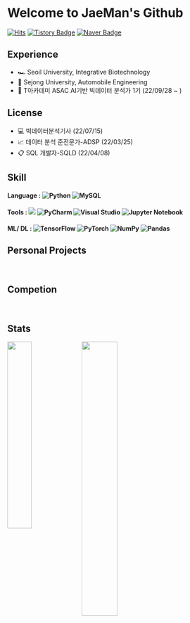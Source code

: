 # Welcome to JaeMan's Github
[![Hits](https://hits.seeyoufarm.com/api/count/incr/badge.svg?url=https%3A%2F%2Fgithub.com%2Fshimjaeman&count_bg=%23EB8B10&title_bg=%23684327&icon=&icon_color=%23E7E7E7&title=VISIT&edge_flat=false)](https://github.com/shimjaeman)
[![Tistory Badge](https://img.shields.io/badge/Tistory-555263?style=flat&logo=Tistory&logoColor=white)](https://sjm2449.tistory.com/)
[![Naver Badge](https://img.shields.io/badge/Naver-03C75A?style=flat&logo=Naver&logoColor=white)](https://blog.naver.com/sjm2449)

## **Experience**
- 🏎️ Seoil University, Integrative Biotechnology
- 🧬 Sejong University, Automobile Engineering
- 🏫 T아카데미 ASAC AI기반 빅데이터 분석가 1기 (22/09/28 ~ )

## **License**
- 💻 빅데이터분석기사 (22/07/15)
- 📈 데이터 분석 준전문가-ADSP (22/03/25)
- 📋 SQL 개발자-SQLD (22/04/08)

## **Skill**
#### Language :  ![Python](https://img.shields.io/badge/python-3670A0?style=flat-square&logo=python&logoColor=ffdd54) ![MySQL](https://img.shields.io/badge/mysql-%2300f.svg?style=flat-square&logo=mysql&logoColor=ffdd54)
#### Tools :  <img src="https://img.shields.io/badge/Google Colab-F9AB00?style=flat-square&logo=Google Colab&logoColor=white"> ![PyCharm](https://img.shields.io/badge/pycharm-143?style=flat-square&logo=pycharm&logoColor=black&color=black&labelColor=green) ![Visual Studio](https://img.shields.io/badge/Visual%20Studio-5C2D91.svg?style=flat-square&logo=visual-studio&logoColor=white) ![Jupyter Notebook](https://img.shields.io/badge/jupyter-%23FA0F00.svg?style=flat-square&logo=jupyter&logoColor=white)
#### ML/ DL : ![TensorFlow](https://img.shields.io/badge/TensorFlow-%23FF6F00.svg?style=flat-square&logo=TensorFlow&logoColor=white)  ![PyTorch](https://img.shields.io/badge/PyTorch-%23EE4C2C.svg?style=flat-square&logo=PyTorch&logoColor=white) ![NumPy](https://img.shields.io/badge/numpy-%23013243.svg?style=flat-square&logo=numpy&logoColor=white) ![Pandas](https://img.shields.io/badge/pandas-%23150458.svg?style=flat-square&logo=pandas&logoColor=white) 

## **Personal Projects**

<br>

## **Competion**

<br>

## **Stats**

<img align='left' width='33%' src="http://mazassumnida.wtf/api/v2/generate_badge?boj=sjm2449">

<img align='left' width='40%' src="https://github-readme-stats.vercel.app/api/?username=shimjaeman&show_icons=true&title_color=fff&icon_color=79ff97&text_color=9f9f9f&bg_color=151515">
